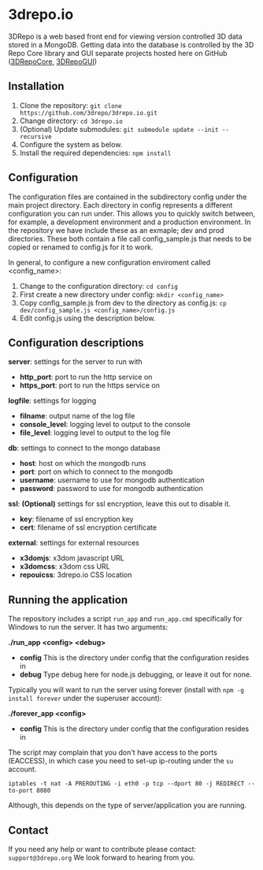 3drepo.io
=========

3DRepo is a web based front end for viewing version controlled 3D data stored in a MongoDB. Getting data into the database is controlled by the 3D Repo Core library and GUI separate projects hosted here on GitHub ([3DRepoCore][], [3DRepoGUI][])

Installation
------------

1. Clone the repository: `git clone https://github.com/3drepo/3drepo.io.git`
2. Change directory: `cd 3drepo.io`
3. (Optional) Update submodules: `git submodule update --init --recursive`
4. Configure the system as below.
5. Install the required dependencies: `npm install`

Configuration
-------------

The configuration files are contained in the subdirectory config under the main project directory. 
Each directory in config represents a different configuration you can run under. This allows you to quickly switch between, for example, a development environment and a production environment. In the repository we have include these as an exmaple; dev and prod directories. These both contain a file call config_sample.js that needs to be copied or renamed to config.js for it to work.

In general, to configure a new configuration enviroment called <config_name>:
 
1. Change to the configuration directory: `cd config`
2. First create a new directory under config: `mkdir <config_name>`
3. Copy config\_sample.js from dev to the directory as config.js: `cp dev/config_sample.js <config_name>/config.js`
4. Edit config.js using the description below.
 
Configuration descriptions
--------------------------

**server**: settings for the server to run with
* **http_port**: port to run the http service on
*  **https_port**: port to run the https service on

**logfile**: settings for logging
*  **filname**: output name of the log file
*  **console_level**: logging level to output to the console
*  **file_level**: logging level to output to the log file

**db**: settings to connect to the mongo database
*  **host**: host on which the mongodb runs
*  **port**: port on which to connect to the mongodb
*  **username**: username to use for mongodb authentication
*  **password**: password to use for mongodb authentication

**ssl**: **(Optional)** settings for ssl encryption, leave this out to disable it.
*  **key**: filename of ssl encryption key
*  **cert**: filename of ssl encryption certificate

**external**: settings for external resources
*  **x3domjs**: x3dom javascript URL
*  **x3domcss**: x3dom css URL
*  **repouicss**: 3drepo.io CSS location

Running the application
-----------------------

The repository includes a script `run_app` and `run_app.cmd` specifically for Windows to run the server. It has two arguments:

**./run_app \<config\> \<debug\>**
* **config** This is the directory under config that the configuration resides in
* **debug** Type debug here for node.js debugging, or leave it out for none.
  
Typically you will want to run the server using forever (install with `npm -g install forever` under the superuser account):

**./forever_app \<config\>**
* **config** This is the directory under config that the configuration resides in

The script may complain that you don't have access to the ports (EACCESS), in which case you need to set-up ip-routing under the `su` account.

`iptables -t nat -A PREROUTING -i eth0 -p tcp --dport 80 -j REDIRECT --to-port 8080`

Although, this depends on the type of server/application you are running.

Contact
-------

If you need any help or want to contribute please contact: `support@3drepo.org`
We look forward to hearing from you.

[3DRepoCore]: https://github.com/3drepo/3drepocore
[3DRepoGUI]: https://github.com/3drepo/3drepogui

